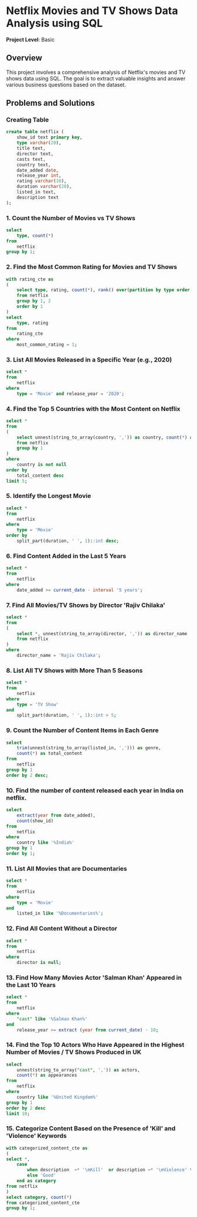# Netflix Movies and TV Shows Data Analysis using SQL
**Project Level**: Basic

## Overview
This project involves a comprehensive analysis of Netflix's movies and TV shows data using SQL. The goal is to extract valuable insights and answer various business questions based on the dataset. 

## Problems and Solutions

### Creating Table
```sql
create table netflix (
    show_id text primary key,
    type varchar(20),
    title text,
    director text,
    casts text,
    country text,
    date_added date,
    release_year int,
    rating varchar(10),
    duration varchar(20),
    listed_in text,
    description text
);
```

### 1. Count the Number of Movies vs TV Shows
```sql
select 
	type, count(*)
from 
	netflix
group by 1;
```

### 2. Find the Most Common Rating for Movies and TV Shows
```sql
with rating_cte as
(
	select type, rating, count(*), rank() over(partition by type order by count(*) desc) as most_common_rating
	from netflix
	group by 1, 2
	order by 1
)
select 
	type, rating
from 
	rating_cte
where 
	most_common_rating = 1;
```

### 3. List All Movies Released in a Specific Year (e.g., 2020)
```sql
select * 
from 
	netflix
where 
	type = 'Movie' and release_year = '2020';
```

### 4. Find the Top 5 Countries with the Most Content on Netflix
```sql
select * 
from
(
	select unnest(string_to_array(country, ',')) as country, count(*) as total_content
	from netflix
	group by 1
)
where 
	country is not null
order by 
	total_content desc
limit 5;
```

### 5. Identify the Longest Movie
```sql
select *
from 
	netflix
where 
	type = 'Movie'
order by 
	split_part(duration, ' ', 1)::int desc;
```

### 6. Find Content Added in the Last 5 Years
```sql
select * 
from 
	netflix
where 
	date_added >= current_date - interval '5 years';
```

### 7. Find All Movies/TV Shows by Director 'Rajiv Chilaka'
```sql
select * 
from
(
	select *, unnest(string_to_array(director, ',')) as director_name
	from netflix
)
where 
	director_name = 'Rajiv Chilaka';
```

### 8. List All TV Shows with More Than 5 Seasons
```sql
select * 
from 
	netflix
where 
	type = 'TV Show'
and 
	split_part(duration, ' ', 1)::int > 5;
```

### 9. Count the Number of Content Items in Each Genre
```sql
select 
	trim(unnest(string_to_array(listed_in, ','))) as genre, 
	count(*) as total_content
from 
	netflix
group by 1
order by 2 desc;
```

### 10. Find the number of content released each year in India on netflix.
```sql
select 
	extract(year from date_added), 
	count(show_id)
from 
	netflix
where 
	country like '%India%'
group by 1
order by 1;
```

### 11. List All Movies that are Documentaries
```sql
select * 
from 
	netflix
where 
	type = 'Movie'
and 
	listed_in like '%Documentaries%';
```

### 12. Find All Content Without a Director
```sql
select * 
from 
	netflix
where 
	director is null;
```

### 13. Find How Many Movies Actor 'Salman Khan' Appeared in the Last 10 Years
```sql
select * 
from 
	netflix 
where 
	"cast" like '%Salman Khan%'
and 
	release_year >= extract (year from current_date) - 10;
```

### 14. Find the Top 10 Actors Who Have Appeared in the Highest Number of Movies / TV Shows Produced in UK
```sql
select 
	unnest(string_to_array("cast", ',')) as actors, 
	count(*) as appearances
from 
	netflix
where 
	country like '%United Kingdom%'
group by 1
order by 2 desc
limit 10;
```

### 15. Categorize Content Based on the Presence of 'Kill' and 'Violence' Keywords
```sql
with categorized_content_cte as
(
select *, 
	case 
		when description  ~* '\mKill'  or description ~* '\mViolence' then 'Bad'
		else 'Good' 
	end as category
from netflix
)
select category, count(*)
from categorized_content_cte
group by 1;
```
